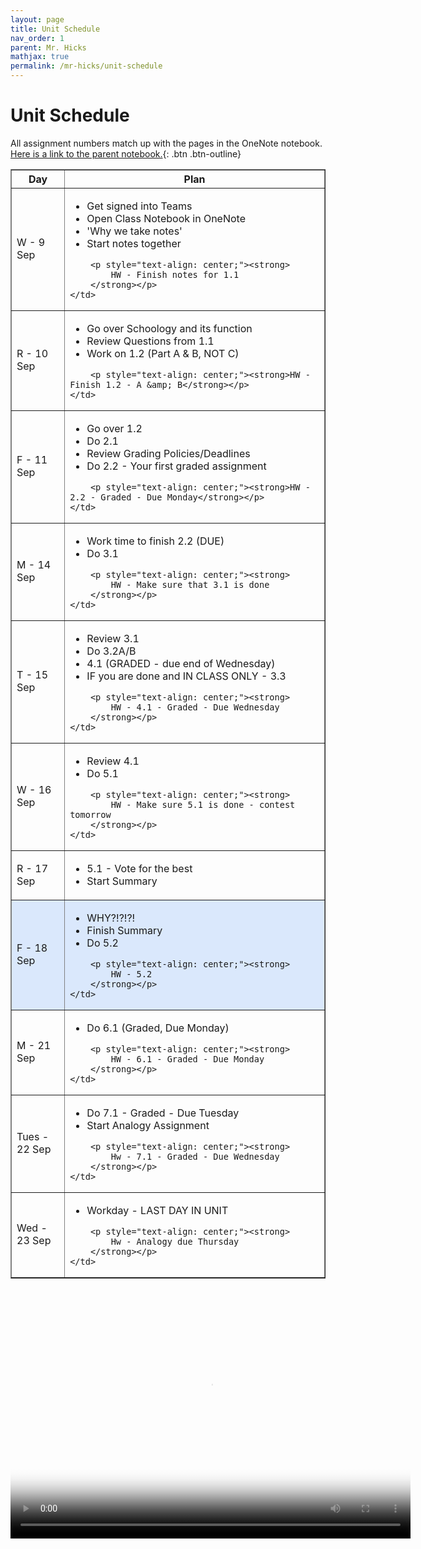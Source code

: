 ```yaml
---
layout: page
title: Unit Schedule
nav_order: 1
parent: Mr. Hicks
mathjax: true
permalink: /mr-hicks/unit-schedule
---
```

# Unit Schedule

All assignment numbers match up with the pages in the OneNote notebook.
[Here is a link to the parent notebook.](https://usd475-my.sharepoint.com/:o:/g/personal/jeffreyhicks_usd475_org/Ev5RzL1Le8xOiJYuyba-qp0BUFaSZUgUYlGMzjUSEZt0ag?e=igjaJ0){: .btn .btn-outline}

<table class="s_table_border" border="1">
<thead>
    <tr>
        <th>Day</th>
        <th>Plan</th>
    </tr>
</thead>
<tbody>
<tr>
    <td>W - 9 Sep</td>
    <td>
        <ul>
            <li>Get signed into Teams</li>
            <li>Open Class Notebook in OneNote</li>
            <li>'Why we take notes'</li>
            <li>Start notes together</li>
        </ul>
        
        <p style="text-align: center;"><strong>
            HW - Finish notes for 1.1
        </strong></p>
    </td>
</tr>
<tr>
    <td>R - 10 Sep</td>
    <td>
        <ul>
        <li>Go over Schoology and its function</li>
        <li>Review Questions from 1.1</li>
        <li>Work on 1.2 (Part A &amp; B, NOT C)</li>
        </ul>
        
        <p style="text-align: center;"><strong>HW - Finish 1.2 - A &amp; B</strong></p>
    </td>
</tr>
<tr>
    <td>F - 11 Sep</td>
    <td>
        <ul>
        <li>Go over 1.2</li>
        <li>Do 2.1</li>
        <li>Review Grading Policies/Deadlines</li>
        <li>Do 2.2 - Your first graded assignment</li>
        </ul>
        
        <p style="text-align: center;"><strong>HW - 2.2 - Graded - Due Monday</strong></p>
    </td>
</tr>
<tr>
    <td>M - 14 Sep</td>
    <td><ul>
            <li>Work time to finish 2.2 (DUE)</li>
            <li>Do 3.1</li>
        </ul>
        
        <p style="text-align: center;"><strong>
            HW - Make sure that 3.1 is done
        </strong></p>
    </td>
</tr>
<tr>
    <td>T - 15 Sep</td>
    <td><ul>
            <li>Review 3.1</li>
            <li>Do 3.2A/B</li>
            <li>4.1 (GRADED - due end of Wednesday)</li>
            <li>IF you are done and IN CLASS ONLY - 3.3</li>
        </ul>
        
        <p style="text-align: center;"><strong>
            HW - 4.1 - Graded - Due Wednesday
        </strong></p>
    </td>
</tr>
<tr>
    <td>W - 16 Sep</td>
    <td><ul>
            <li>Review 4.1</li>
            <li>Do 5.1</li>
        </ul>
        
        <p style="text-align: center;"><strong>
            HW - Make sure 5.1 is done - contest tomorrow
        </strong></p>
    </td>
</tr>
<tr>
    <td>R - 17 Sep</td>
    <td><ul>
            <li>5.1 - Vote for the best</li>
            <li>Start Summary</li>
        </ul>
    </td>
</tr>
<tr style="background-color: #dae8fc;">
    <td>F - 18 Sep</td>
    <td><ul>
            <li>WHY?!?!?!</li>
            <li>Finish Summary</li>
            <li>Do 5.2</li>
        </ul>
        
        <p style="text-align: center;"><strong>
            HW - 5.2
        </strong></p>
    </td>
</tr>
<tr >
    <td>M - 21 Sep</td>
    <td><ul>
            <li>Do 6.1 (Graded, Due Monday)</li>
        </ul>
        
        <p style="text-align: center;"><strong>
            HW - 6.1 - Graded - Due Monday
        </strong></p>
    </td>
</tr>
<tr >
    <td>Tues - 22 Sep</td>
    <td><ul>
            <li>Do 7.1 - Graded - Due Tuesday</li>
            <li>Start Analogy Assignment</li>
        </ul>
        
        <p style="text-align: center;"><strong>
            Hw - 7.1 - Graded - Due Wednesday
        </strong></p>
    </td>
</tr>
<tr >
    <td>Wed - 23 Sep</td>
    <td><ul>
            <li>Workday - LAST DAY IN UNIT</li>
        </ul>
        
        <p style="text-align: center;"><strong>
            Hw - Analogy due Thursday
        </strong></p>
    </td>
</tr>
</tbody>
</table>

<video width="640" height="400"
       poster="/mr-hicks/vids/unit-schedule.png"
       controls>
  <source src="/mr-hicks/vids/unit-schedule.mp4" type="video/mp4">
</video>